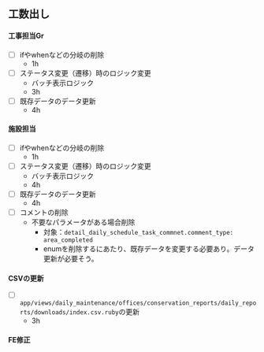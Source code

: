 ## 工数出し
#### 工事担当Gr 
- [ ] ifやwhenなどの分岐の削除
	- 1h
- [ ] ステータス変更（遷移）時のロジック変更
	- バッチ表示ロジック
	- 3h
- [ ] 既存データのデータ更新
	- 4h
#### 施設担当
- [ ] ifやwhenなどの分岐の削除
	- 1h
- [ ] ステータス変更（遷移）時のロジック変更
	- バッチ表示ロジック
	- 4h
- [ ] 既存データのデータ更新
	- 4h
- [ ] コメントの削除
	- 不要なパラメータがある場合削除
		- 対象：`detail_daily_schedule_task_commnet.comment_type: area_completed`
		- enumを削除するにあたり、既存データを変更する必要あり。データ更新が必要そう。
#### CSVの更新
- [ ] `app/views/daily_maintenance/offices/conservation_reports/daily_reports/downloads/index.csv.ruby`の更新
	- 3h
#### FE修正

